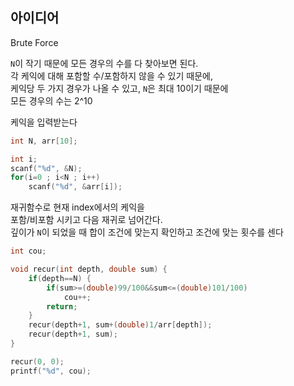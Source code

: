 ## 아이디어
Brute Force  

`N`이 작기 때문에 모든 경우의 수를 다 찾아보면 된다.  
각 케익에 대해 포함할 수/포함하지 않을 수 있기 때문에,  
케익당 두 가지 경우가 나올 수 있고, `N`은 최대 10이기 때문에  
모든 경우의 수는 2^10  

케익을 입력받는다
```c
int N, arr[10];

int i;
scanf("%d", &N);
for(i=0 ; i<N ; i++)
	scanf("%d", &arr[i]);
```
재귀함수로 현재 index에서의 케익을  
포함/비포함 시키고 다음 재귀로 넘어간다.  
깊이가 `N`이 되었을 때 합이 조건에 맞는지 확인하고 조건에 맞는 횟수를 센다
```c
int cou;

void recur(int depth, double sum) {
	if(depth==N) {
		if(sum>=(double)99/100&&sum<=(double)101/100)
			cou++;
		return;
	}
	recur(depth+1, sum+(double)1/arr[depth]);
	recur(depth+1, sum);
}

recur(0, 0);
printf("%d", cou);
```